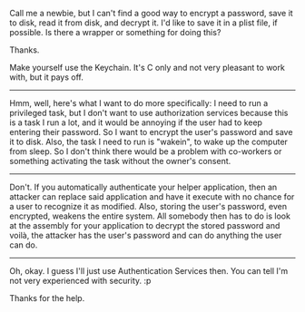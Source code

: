 Call me a newbie, but I can't find a good way to encrypt a password, save it to disk, read it from disk, and decrypt it. I'd like to save it in a plist file, if possible. Is there a wrapper or something for doing this?

Thanks.

Make yourself use the Keychain. It's C only and not very pleasant to work with, but it pays off.

----
Hmm, well, here's what I want to do more specifically: I need to run a privileged task, but I don't want to use authorization services because this is a task I run a lot, and it would be annoying if the user had to keep entering their password. So I want to encrypt the user's password and save it to disk. Also, the task I need to run is "wakein", to wake up the computer from sleep. So I don't think there would be a problem with co-workers or something activating the task without the owner's consent.

----

Don't. If you automatically authenticate your helper application, then an attacker can replace said application and have it execute with no chance for a user to recognize it as modified. Also, storing the user's password, even encrypted, weakens the entire system. All somebody then has to do is look at the assembly for your application to decrypt the stored password and voil&agrave;, the attacker has the user's password and can do anything the user can do.

----

Oh, okay. I guess I'll just use Authentication Services then. You can tell I'm not very experienced with security. :p

Thanks for the help.